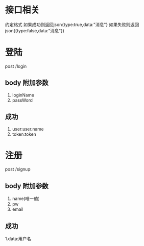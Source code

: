 # 接口相关
约定格式 如果成功则返回json{type:true,data:"消息"} 如果失败则返回json({type:false,data:"消息"})

# 登陆
post /login

## body 附加参数
1. loginName
2. passWord

## 成功
1. user:user.name
2. token:token

# 注册
post /signup

## body 附加参数
1. name(唯一值)
2. pw
3. email

## 成功
1.data:用户名
